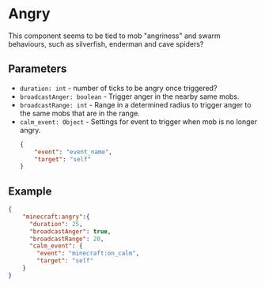# Angry

This component seems to be tied to mob "angriness" and swarm behaviours, such as silverfish, enderman and cave spiders?

## Parameters

* `duration: int` - number of ticks to be angry once triggered?
* `broadcastAnger: boolean` - Trigger anger in the nearby same mobs.
* `broadcastRange: int` - Range in a determined radius to trigger anger to the same mobs that are in the range.
* `calm_event: Object` - Settings for event to trigger when mob is no longer angry.
    ````json
    {
        "event": "event_name",
        "target": "self"
    }    

## Example

````json
{
    "minecraft:angry":{
      "duration": 25,
      "broadcastAnger": true,
      "broadcastRange": 20,
      "calm_event": {
        "event": "minecraft:on_calm",
        "target": "self"
    }
}
````
